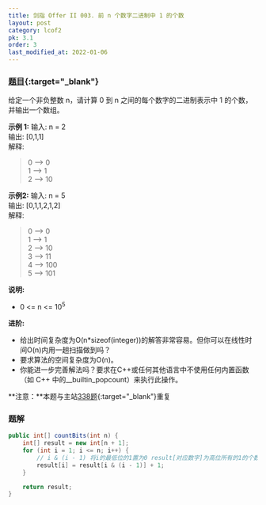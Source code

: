 ```yaml
---
title: 剑指 Offer II 003. 前 n 个数字二进制中 1 的个数
layout: post
category: lcof2
pk: 3.1
order: 3
last_modified_at: 2022-01-06
---
```


### [题目](https://leetcode-cn.com/problems/w3tCBm/){:target="_blank"}

给定一个非负整数 n，请计算 0 到 n 之间的每个数字的二进制表示中 1 的个数，并输出一个数组。

**示例 1:**
输入: n = 2  
输出: [0,1,1]  
解释: 
> 0 --> 0  
> 1 --> 1  
> 2 --> 10  

**示例2:**
输入: n = 5  
输出: [0,1,1,2,1,2]  
解释:  
> 0 --> 0  
> 1 --> 1  
> 2 --> 10  
> 3 --> 11  
> 4 --> 100  
> 5 --> 101


**说明:**
- 0 <= n <= 10<sup>5</sup>


**进阶:**
- 给出时间复杂度为O(n*sizeof(integer))的解答非常容易。但你可以在线性时间O(n)内用一趟扫描做到吗？
- 要求算法的空间复杂度为O(n)。
- 你能进一步完善解法吗？要求在C++或任何其他语言中不使用任何内置函数（如 C++ 中的__builtin_popcount）来执行此操作。

**注意：**本题与主站[338题](https://leetcode-cn.com/problems/counting-bits/){:target="_blank"}重复

### 题解

```java
public int[] countBits(int n) {
    int[] result = new int[n + 1];
    for (int i = 1; i <= n; i++) {
        // i & (i - 1) 将i的最低位的1置为0 result[对应数字]为高位所有的1的个数
        result[i] = result[i & (i - 1)] + 1;
    }

    return result;
}
```
